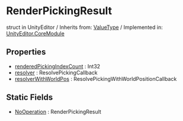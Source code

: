# RenderPickingResult
struct in UnityEditor
 / Inherits from: <a href="https://docs.unity3d.com/6000.2/Documentation/ScriptReference/ValueType.html">ValueType</a> / Implemented in: <a href="https://docs.unity3d.com/6000.2/Documentation/ScriptReference/UnityEditor.CoreModule.html">UnityEditor.CoreModule</a>

## Properties
- <a href="https://docs.unity3d.com/6000.2/Documentation/ScriptReference/RenderPickingResult-renderedPickingIndexCount.html">renderedPickingIndexCount</a> : Int32
- <a href="https://docs.unity3d.com/6000.2/Documentation/ScriptReference/RenderPickingResult-resolver.html">resolver</a> : ResolvePickingCallback
- <a href="https://docs.unity3d.com/6000.2/Documentation/ScriptReference/RenderPickingResult-resolverWithWorldPos.html">resolverWithWorldPos</a> : ResolvePickingWithWorldPositionCallback

## Static Fields
- <a href="https://docs.unity3d.com/6000.2/Documentation/ScriptReference/RenderPickingResult-NoOperation.html">NoOperation</a> : RenderPickingResult

